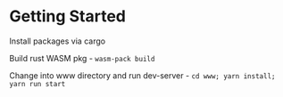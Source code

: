 # Getting Started

Install packages via cargo

Build rust WASM pkg - `wasm-pack build`

Change into www directory and run dev-server - `cd www; yarn install; yarn run start`